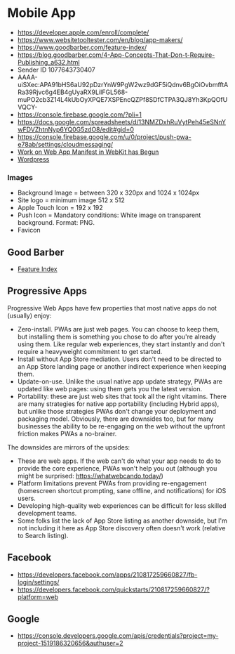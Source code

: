 # Mobile App
 * https://developer.apple.com/enroll/complete/
 * https://www.websitetooltester.com/en/blog/app-makers/
 * https://www.goodbarber.com/feature-index/
 * https://blog.goodbarber.com/4-App-Concepts-That-Don-t-Require-Publishing_a632.html
* Sender ID 1077643730407
* AAAA-uiSXec:APA91bHS6aU92pDzrYnW9PgW2wz9dGF5iQdnv6BgOiOvbmfftARa39Rjvc6g4EB4gUyaRX9LiIFGL568-muPO2cb3Z14L4kUbOyXPQE7XSPEncQZPf8SDfCTPA3QJ8Yh3KpQOfUVQCY-
* https://console.firebase.google.com/?pli=1      
* https://docs.google.com/spreadsheets/d/13NMZDxhRuVytPeh45eSNnYwFDVZhtnNyp6YQ0G5zdO8/edit#gid=0
* https://console.firebase.google.com/u/0/project/push-pwa-e78ab/settings/cloudmessaging/
* [Work on Web App Manifest in WebKit has Begun](https://dockyard.com/blog/2017/10/25/work-on-web-app-manifest-in-webkit-has-begun)
* [Wordpress](http://bayareafloodrepair.com/wp-admin/options-general.php)

### Images
* Background Image = between 320 x 320px and 1024 x 1024px
* Site logo = minimum image 512 x 512
* Apple Touch Icon = 192 x 192
* Push Icon = Mandatory conditions: White image on transparent background.  Format: PNG.
* Favicon

## Good Barber 
* [Feature Index](https://www.goodbarber.com/feature-index/)
 
 ## Progressive Apps
 
 Progressive Web Apps have few properties that most native apps do not (usually) enjoy:

 * Zero-install. PWAs are just web pages. You can choose to keep them, 
 but installing them is something you chose to do after you're already using them. 
 Like regular web experiences, they start instantly and don't require a heavyweight commitment to get started.
 * Install without App Store mediation. Users don't need to be directed to 
 an App Store landing page or another indirect experience when keeping them.
 * Update-on-use. Unlike the usual native app update strategy, 
 PWAs are updated like web pages: using them gets you the latest version.
* Portability: these are just web sites that took all the right vitamins. 
There are many strategies for native app portability (including Hybrid apps), 
but unlike those strategies PWAs don't change your deployment and packaging model.
Obviously, there are downsides too, but for many businesses the ability to be re-engaging on the web without the upfront friction makes PWAs a no-brainer.

The downsides are mirrors of the upsides:
 * These are web apps. If the web can't do what your app needs to do to provide the core experience, 
 PWAs won't help you out (although you might be surprised: https://whatwebcando.today/)
 * Platform limitations prevent PWAs from providing re-engagement 
 (homescreen shortcut prompting, sane offline, and notifications) for iOS users.
 * Developing high-quality web experiences can be difficult for less skilled development teams.
 * Some folks list the lack of App Store listing as another downside, 
 but I'm not including it here as App Store discovery often doesn't work (relative to Search listing).

## Facebook
* https://developers.facebook.com/apps/210817259660827/fb-login/settings/
* https://developers.facebook.com/quickstarts/210817259660827/?platform=web

## Google
* https://console.developers.google.com/apis/credentials?project=my-project-1519186320656&authuser=2
